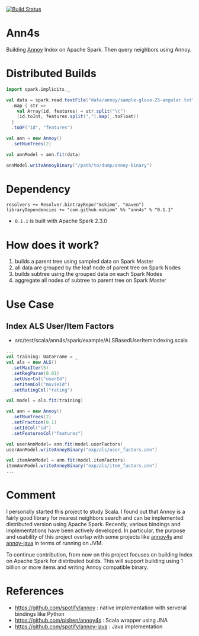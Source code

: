 [![Build Status](https://travis-ci.org/mskimm/ann4s.svg?branch=master)](https://travis-ci.org/mskimm/ann4s)

# Ann4s

Building [Annoy](https://github.com/spotify/annoy) Index on Apache Spark. Then query neighbors using Annoy.

# Distributed Builds

```scala
import spark.implicits._

val data = spark.read.textFile("data/annoy/sample-glove-25-angular.txt")
  .map { str =>
    val Array(id, features) = str.split("\t")
    (id.toInt, features.split(",").map(_.toFloat))
  }
  .toDF("id", "features")

val ann = new Annoy()
  .setNumTrees(2)

val annModel = ann.fit(data)

annModel.writeAnnoyBinary("/path/to/dump/annoy-binary")
```

# Dependency

```
resolvers += Resolver.bintrayRepo("mskimm", "maven")
libraryDependencies += "com.github.mskimm" %% "ann4s" % "0.1.1"
```
 - `0.1.1` is built with Apache Spark 2.3.0
 
# How does it work?

1. builds a parent tree using sampled data on Spark Master
2. all data are grouped by the leaf node of parent tree on Spark Nodes
3. builds subtree using the grouped data on each Spark Nodes
4. aggregate all nodes of subtree to parent tree on Spark Master
 
# Use Case

## Index ALS User/Item Factors
 - src/test/scala/ann4s/spark/example/ALSBasedUserItemIndexing.scala
 
```scala
...
val training: DataFrame = _
val als = new ALS()
  .setMaxIter(5)
  .setRegParam(0.01)
  .setUserCol("userId")
  .setItemCol("movieId")
  .setRatingCol("rating")

val model = als.fit(training)

val ann = new Annoy()
  .setNumTrees(2)
  .setFraction(0.1)
  .setIdCol("id")
  .setFeaturesCol("features")

val userAnnModel= ann.fit(model.userFactors)
userAnnModel.writeAnnoyBinary("exp/als/user_factors.ann")

val itemAnnModel = ann.fit(model.itemFactors)
itemAnnModel.writeAnnoyBinary("exp/als/item_factors.ann")
...
```

# Comment

I personally started this project to study Scala. I found out that Annoy
is a fairly good library for nearest neighbors search and can be implemented
distributed version using Apache Spark. Recently, various bindings and
implementations have been actively developed. In particular, the purpose
and usability of this project overlap with some projects like
[annoy4s](https://github.com/annoy4s/annoy4s) and
[annoy-java](https://github.com/spotify/annoy-java) in terms of running on JVM. 

To continue contribution, from now on this project focuses on building Index 
on Apache Spark for distributed builds. This will support building using 
1 billion or more items and writing Annoy compatible binary.

# References

 - https://github.com/spotify/annoy : native implementation with serveral bindings like Python
 - https://github.com/pishen/annoy4s : Scala wrapper using JNA
 - https://github.com/spotify/annoy-java : Java implementation
